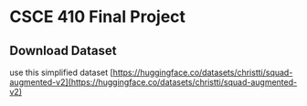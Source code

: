 # CSCE 410 Final Project

## Download Dataset

use this simplified dataset [https://huggingface.co/datasets/christti/squad-augmented-v2](https://huggingface.co/datasets/christti/squad-augmented-v2)